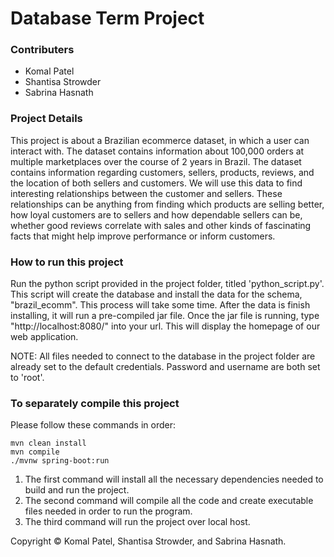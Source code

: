 # Database Term Project
### Contributers
* Komal Patel
* Shantisa Strowder
* Sabrina Hasnath


### Project Details
This project is about a  Brazilian ecommerce dataset, in which a user can interact with. 
The dataset contains information about 100,000 orders at multiple marketplaces over the course of 2 years in Brazil.
The dataset contains information regarding customers, 
sellers, products, reviews, and the location of both sellers and customers. 
We will use this data to find interesting relationships between the customer 
and sellers. These relationships can be anything from finding which products 
are selling better, how loyal customers are to sellers and how dependable sellers 
can be, whether good reviews correlate with sales and other kinds of 
fascinating facts that might help improve performance or inform customers.


### How to run this project
Run the python script provided in the project folder, titled 'python_script.py'. 
This script will create the database and install the data for the schema, "brazil_ecomm".
This process will take some time. After the data is finish installing, it will
run a pre-compiled jar file. Once the jar file is running, type "http://localhost:8080/" into your url. 
This will display the homepage of our web application. 

NOTE: All files needed to connect to the database in the project
folder are already set to the default credentials. Password and username are both set to 'root'. 

### To separately compile this project
Please follow these commands in order:
```
mvn clean install
mvn compile
./mvnw spring-boot:run
```
1. The first command will install all the necessary dependencies needed to build and run the project.
2. The second command will compile all the code and create executable files needed in order to run the program.
3. The third command will run the project over local host.

Copyright &copy; Komal Patel, Shantisa Strowder, and Sabrina Hasnath.

